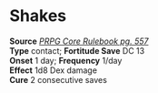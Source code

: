# Shakes

**Source** [_PRPG Core Rulebook pg. 557_](http://paizo.com/pathfinderRPG/v5748btpy88yj)  
**Type** contact; **Fortitude Save** DC 13  
**Onset** 1 day; **Frequency** 1/day  
**Effect** 1d8 Dex damage  
**Cure** 2 consecutive saves